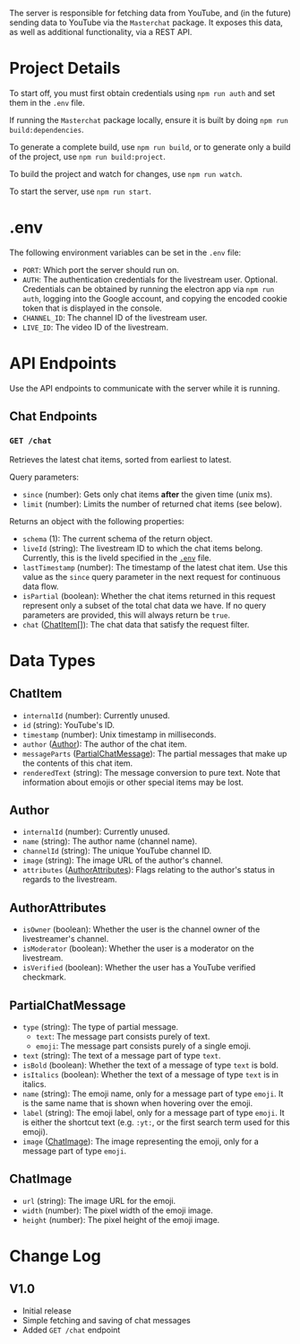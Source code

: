 The server is responsible for fetching data from YouTube, and (in the future) sending data to YouTube via the `Masterchat` package. It exposes this data, as well as additional functionality, via a REST API.



# Project Details

To start off, you must first obtain credentials using `npm run auth` and set them in the `.env` file.

If running the `Masterchat` package locally, ensure it is built by doing `npm run build:dependencies`.

To generate a complete build, use `npm run build`, or to generate only a build of the project, use `npm run build:project`.

To build the project and watch for changes, use `npm run watch`.

To start the server, use `npm run start`.



# .env
The following environment variables can be set in the `.env` file:
- `PORT`: Which port the server should run on.
- `AUTH`: The authentication credentials for the livestream user. Optional. Credentials can be obtained by running the electron app via `npm run auth`, logging into the Google account, and copying the encoded cookie token that is displayed in the console.
- `CHANNEL_ID`: The channel ID of the livestream user.
- `LIVE_ID`: The video ID of the livestream.



# API Endpoints

Use the API endpoints to communicate with the server while it is running.


## Chat Endpoints

### `GET /chat`

Retrieves the latest chat items, sorted from earliest to latest.

Query parameters:
- `since` (number): Gets only chat items **after** the given time (unix ms).
- `limit` (number): Limits the number of returned chat items (see below).

Returns an object with the following properties:
- `schema` (1): The current schema of the return object.
- `liveId` (string): The livestream ID to which the chat items belong. Currently, this is the liveId specified in the [`.env`](#env) file.
- `lastTimestamp` (number): The timestamp of the latest chat item. Use this value as the `since` query parameter in the next request for continuous data flow.
- `isPartial` (boolean): Whether the chat items returned in this request represent only a subset of the total chat data we have. If no query parameters are provided, this will always return be `true`.
- `chat` ([ChatItem](#ChatItem)[]): The chat data that satisfy the request filter.



# Data Types


## ChatItem
- `internalId` (number): Currently unused.
- `id` (string): YouTube's ID.
- `timestamp` (number): Unix timestamp in milliseconds.
- `author` ([Author](#Author)): The author of the chat item.
- `messageParts` ([PartialChatMessage](#PartialChatMessage)): The partial messages that make up the contents of this chat item.
- `renderedText` (string): The message conversion to pure text. Note that information about emojis or other special items may be lost.

## Author
- `internalId` (number): Currently unused.
- `name` (string): The author name (channel name).
- `channelId` (string): The unique YouTube channel ID.
- `image` (string): The image URL of the author's channel.
- `attributes` ([AuthorAttributes](#AuthorAttributes)): Flags relating to the author's status in regards to the livestream.

## AuthorAttributes
- `isOwner` (boolean): Whether the user is the channel owner of the livestreamer's channel.
- `isModerator` (boolean): Whether the user is a moderator on the livestream.
- `isVerified` (boolean): Whether the user has a YouTube verified checkmark.

## PartialChatMessage
- `type` (string): The type of partial message.
  - `text`: The message part consists purely of text.
  - `emoji`: The message part consists purely of a single emoji.
- `text` (string): The text of a message part of type `text`.
- `isBold` (boolean): Whether the text of a message of type `text` is bold.
- `isItalics` (boolean): Whether the text of a message of type `text` is in italics.
- `name` (string): The emoji name, only for a message part of type `emoji`. It is the same name that is shown when hovering over the emoji.
- `label` (string): The emoji label, only for a message part of type `emoji`. It is either the shortcut text (e.g. `:yt:`, or the first search term used for this emoji).
- `image` ([ChatImage](#ChatImage)): The image representing the emoji, only for a message part of type `emoji`.

## ChatImage
- `url` (string): The image URL for the emoji.
- `width` (number): The pixel width of the emoji image.
- `height` (number): The pixel height of the emoji image.



# Change Log

## V1.0
- Initial release
- Simple fetching and saving of chat messages
- Added `GET /chat` endpoint
